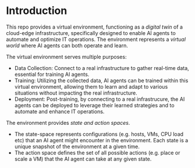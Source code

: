 # Introduction

This repo provides a virtual environment, functioning as a *digital twin* of a cloud-edge infrastructure, specifically designed to enable AI agents to automate and optimize IT operations. The environment represents a *virtual world* where AI agents can both operate and learn. 

The virtual environment serves multiple purposes:

* Data Collection: Connect to a real infrastructure to gather real-time data, essential for training AI agents.
* Training: Utilizing the collected data, AI agents can be trained within this virtual environment, allowing them to learn and adapt to various situations without impacting the real infrastructure.
* Deployment: Post-training, by connecting to a real infrastrucure, the AI agents can be deployed to leverage their learned strategies and to automate and enhance IT operations.

The environment provides *state and action spaces*. 
* The state-space represents configurations (e.g. hosts, VMs, CPU load etc) that an AI agent might encounter in the environment. Each state is a unique snapshot of the environment at a given time. 
* The action space defines the set of all possible actions (e.g. place or scale a VM) that the AI agent can take at any given state.  


